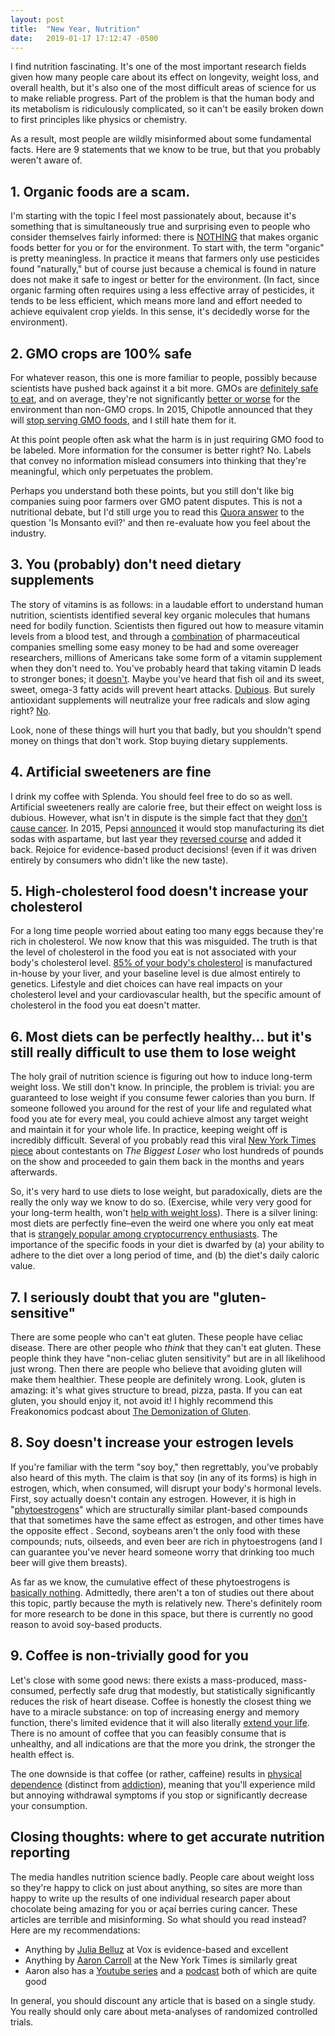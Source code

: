 ```yaml
---
layout: post
title:  "New Year, Nutrition"
date:   2019-01-17 17:12:47 -0500
---
```


I find nutrition fascinating. It's one of the most important research fields given how many people care about its effect on longevity, weight loss, and overall health, but it's also one of the most difficult areas of science for us to make reliable progress. Part of the problem is that the human body and its metabolism is ridiculously complicated, so it can't be easily broken down to first principles like physics or chemistry.

As a result, most people are wildly misinformed about some fundamental facts. Here are 9 statements that we know to be true, but that you probably weren't aware of.

<!--more-->

## 1. Organic foods are a scam.

I'm starting with the topic I feel most passionately about, because it's something that is simultaneously true and surprising even to people who consider themselves fairly informed: there is [NOTHING](https://www.vox.com/2014/7/16/5899347/organic-produce-debate-healthier-more-nutritious) that makes organic foods better for you or for the environment. To start with, the term "organic" is pretty meaningless. In practice it means that farmers only use pesticides found "naturally," but of course just because a chemical is found in nature does not make it safe to ingest or better for the environment. (In fact, since organic farming often requires using a less effective array of pesticides, it tends to be less efficient, which means more land and effort needed to achieve equivalent crop yields. In this sense, it's decidedly worse for the environment).

## 2. GMO crops are 100% safe

For whatever reason, this one is more familiar to people, possibly because scientists have pushed back against it a bit more. GMOs are [definitely safe to eat](https://www.vox.com/2014/11/3/18092736/are-gmos-safe-to-eat), and on average, they're not significantly [better or worse](https://www.vox.com/2014/11/3/18092738/are-gm-crops-good-or-bad-for-the-environment) for the environment than non-GMO crops. In 2015, Chipotle announced that they will [stop serving GMO foods](https://www.vox.com/2015/4/27/8505167/chipotle-GMOs), and I still hate them for it.

At this point people often ask what the harm is in just requiring GMO food to be labeled. More information for the consumer is better right? No. Labels that convey no information mislead consumers into thinking that they're meaningful, which only perpetuates the problem.

Perhaps you understand both these points, but you still don't like big companies suing poor farmers over GMO patent disputes. This is not a nutritional debate, but I'd still urge you to read this [Quora answer](https://www.quora.com/Is-Monsanto-evil) to the question 'Is Monsanto evil?' and then re-evaluate how you feel about the industry.

## 3. You (probably) don't need dietary supplements

The story of vitamins is as follows: in a laudable effort to understand human nutrition, scientists identified several key organic molecules that humans need for bodily function. Scientists then figured out how to measure vitamin levels from a blood test, and through a [combination](https://www.nytimes.com/2018/08/18/business/vitamin-d-michael-holick.html) of pharmaceutical companies smelling some easy money to be had and some overeager researchers, millions of Americans take some form of a vitamin supplement when they don't need to. You've probably heard that taking vitamin D leads to stronger bones; it [doesn't](https://www.vox.com/2018/10/4/17933880/vitamin-d-health-sun-diet). Maybe you've heard that fish oil and its sweet, sweet, omega-3 fatty acids will prevent heart attacks. [Dubious](https://www.vox.com/2018/11/19/18097613/benefits-fish-oil-supplements). But surely antioxidant supplements will neutralize your free radicals and slow aging right? [No](https://www.ncbi.nlm.nih.gov/pubmed/24045742).

Look, none of these things will hurt you that badly, but you shouldn't spend money on things that don't work. Stop buying dietary supplements.

## 4. Artificial sweeteners are fine

I drink my coffee with Splenda. You should feel free to do so as well. Artificial sweeteners really are calorie free, but their effect on weight loss is dubious. However, what isn't in dispute is the simple fact that they [don't cause cancer](https://www.youtube.com/watch?v=Mf82FfX-wuU). In 2015, Pepsi [announced](https://www.vox.com/2015/4/25/8494707/aspartame-dangerous) it would stop manufacturing its diet sodas with aspartame, but last year they [reversed course](https://adage.com/article/cmo-strategy/reversing-diet-pepsi-aspartame/312432/) and added it back. Rejoice for evidence-based product decisions! (even if it was driven entirely by consumers who didn't like the new taste).

## 5. High-cholesterol food doesn't increase your cholesterol

For a long time people worried about eating too many eggs because they're rich in cholesterol. We now know that this was misguided. The truth is that the level of cholesterol in the food you eat is not associated with your body's cholesterol level. [85% of your body's cholesterol](https://health.clevelandclinic.org/why-you-should-no-longer-worry-about-cholesterol-in-food/) is manufactured in-house by your liver, and your baseline level is due almost entirely to genetics. Lifestyle and diet choices can have real impacts on your cholesterol level and your cardiovascular health, but the specific amount of cholesterol in the food you eat doesn't matter.

## 6. Most diets can be perfectly healthy... but it's still really difficult to use them to lose weight

The holy grail of nutrition science is figuring out how to induce long-term weight loss. We still don't know. In principle, the problem is trivial: you are guaranteed to lose weight if you consume fewer calories than you burn. If someone followed you around for the rest of your life and regulated what food you ate for every meal, you could achieve almost any target weight and maintain it for your whole life. In practice, keeping weight off is incredibly difficult. Several of you probably read this viral [New York Times piece](https://www.nytimes.com/2016/05/02/health/biggest-loser-weight-loss.html) about contestants on *The Biggest Loser* who lost hundreds of pounds on the show and proceeded to gain them back in the months and years afterwards.

So, it's very hard to use diets to lose weight, but paradoxically, diets are the really the only way we know to do so. (Exercise, while very very good for your long-term health, won't [help with weight loss](https://www.vox.com/2016/4/28/11518804/weight-loss-exercise-myth-burn-calories)). There is a silver lining: most diets are perfectly fine–even the weird one where you only eat meat that is [strangely popular among cryptocurrency enthusiasts](https://motherboard.vice.com/en_us/article/ne74nw/inside-the-world-of-the-bitcoin-carnivores). The importance of the specific foods in your diet is dwarfed by (a) your ability to adhere to the diet over a long period of time, and (b) the diet's daily caloric value.

## 7. I seriously doubt that you are "gluten-sensitive"

There are some people who can't eat gluten. These people have celiac disease. There are other people who *think* that they can't eat gluten. These people think they have "non-celiac gluten sensitivity" but are in all likelihood just wrong. Then there are people who believe that avoiding gluten will make them healthier. These people are definitely wrong. Look, gluten is amazing: it's what gives structure to bread, pizza, pasta. If you can eat gluten, you should enjoy it, not avoid it! I highly recommend this Freakonomics podcast about [The Demonization of Gluten](http://freakonomics.com/podcast/demonization-gluten/).

## 8. Soy doesn't increase your estrogen levels

If you're familiar with the term "soy boy," then regrettably, you've probably also heard of this myth. The claim is that soy (in any of its forms) is high in estrogen, which, when consumed, will disrupt your body's hormonal levels. First, soy actually doesn't contain any estrogen. However, it is high in "[phytoestrogens](https://en.wikipedia.org/wiki/Phytoestrogen)" which are structurally similar plant-based compounds that that sometimes have the same effect as estrogen, and other times have the opposite effect . Second, soybeans aren't the only food with these compounds; nuts, oilseeds, and even beer are rich in phytoestrogens (and I can guarantee you've never heard someone worry that drinking too much beer will give them breasts).

As far as we know, the cumulative effect of these phytoestrogens is [basically nothing](https://examine.com/nutrition/is-soy-good-or-bad/). Admittedly, there aren't a ton of studies out there about this topic, partly because the myth is relatively new. There's definitely room for more research to be done in this space, but there is currently no good reason to avoid soy-based products.

## 9. Coffee is non-trivially good for you

Let's close with some good news: there exists a mass-produced, mass-consumed, perfectly safe drug that modestly, but statistically significantly reduces the risk of heart disease. Coffee is honestly the closest thing we have to a miracle substance: on top of increasing energy and memory function, there's limited evidence that it will also literally [extend your life](https://www.youtube.com/watch?v=ly1NjibK79U). There is no amount of coffee that you can feasibly consume that is unhealthy, and all indications are that the more you drink, the stronger the health effect is.

The one downside is that coffee (or rather, caffeine) results in [physical dependence](https://en.wikipedia.org/wiki/Physical_dependence) (distinct from [addiction](https://en.wikipedia.org/wiki/Addiction)), meaning that you'll experience mild but annoying withdrawal symptoms if you stop or significantly decrease your consumption.

## Closing thoughts: where to get accurate nutrition reporting

The media handles nutrition science badly. People care about weight loss so they're happy to click on just about anything, so sites are more than happy to write up the results of one individual research paper about chocolate being amazing for you or açaí berries curing cancer. These articles are terrible and misinforming. So what should you read instead? Here are my recommendations:

 * Anything by [Julia Belluz](https://www.vox.com/authors/julia-belluz) at Vox is evidence-based and excellent
 * Anything by [Aaron Carroll](https://www.nytimes.com/by/aaron-e-carroll) at the New York Times is similarly great
 * Aaron also has a [Youtube series](https://www.youtube.com/user/thehealthcaretriage) and a [podcast](https://itunes.apple.com/us/podcast/healthcare-triage-podcast/id999134849?mt=2) both of which are quite good

 In general, you should discount any article that is based on a single study. You really should only care about meta-analyses of randomized controlled trials.

